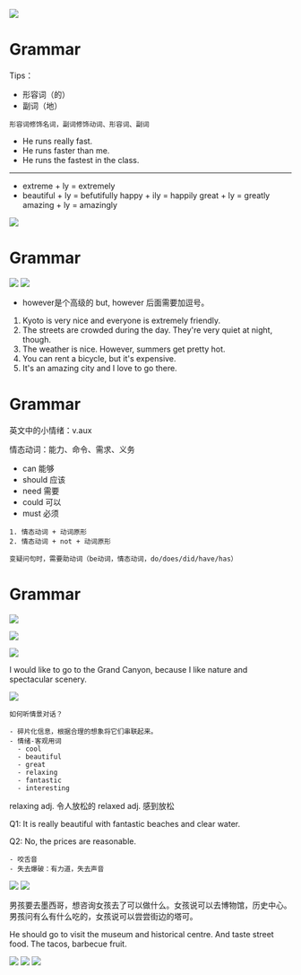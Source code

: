 ![](./pic/1.png)
# Grammar
Tips：
- 形容词（的）
- 副词（地）

`形容词修饰名词，副词修饰动词、形容词、副词`

- He runs really fast.
- He runs faster than me.
- He runs the fastest in the class.

---

- extreme + ly = extremely
- beautiful + ly = befutifully
happy + ily = happily
great + ly = greatly
amazing + ly = amazingly

![](./pic/2.png)

# Grammar
![](./pic/3.png) 
![](./pic/4.png)

- however是个高级的 but, however 后面需要加逗号。

1. Kyoto is very nice and everyone is extremely friendly.
2. The streets are crowded during the day. They're very quiet at night, though.
3. The weather is nice. However, summers get pretty hot. 
4. You can rent a bicycle, but it's expensive.
5. It's an amazing city and I love to go there.

# Grammar
英文中的小情绪：v.aux

情态动词：能力、命令、需求、义务
- can 能够
- should 应该
- need 需要
- could 可以
- must 必须

```
1. 情态动词 + 动词原形
2. 情态动词 + not + 动词原形

变疑问句时，需要助动词（be动词，情态动词，do/does/did/have/has）

```


# Grammar
![](./pic/5.png)

![](./pic/6.png)

![](./pic/7.png)

I would like to go to the Grand Canyon, because I like nature and spectacular scenery.

![](./pic/8.png)

```
如何听情景对话？

- 碎片化信息，根据合理的想象将它们串联起来。
- 情绪-客观用词
  - cool
  - beautiful
  - great
  - relaxing
  - fantastic 
  - interesting
```
relaxing adj. 令人放松的
relaxed adj.  感到放松

Q1:
It is really beautiful with fantastic beaches and clear water.

Q2: 
No, the prices are reasonable.

```
- 咬舌音
- 失去爆破：有力道，失去声音
```
![](./pic/9.png)
![](./pic/10.png)

男孩要去墨西哥，想咨询女孩去了可以做什么。女孩说可以去博物馆，历史中心。男孩问有么有什么吃的，女孩说可以尝尝街边的塔可。

He should go to visit the museum and historical centre. And taste street food. The tacos, barbecue fruit.

![](./pic/11.png)
![](./pic/12.png)
![](./pic/13.png)
